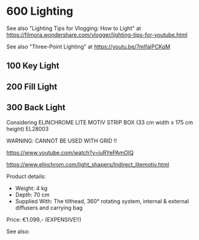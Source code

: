 # 600 Lighting

See also "Lighting Tips for Vlogging: How to Light" at https://filmora.wondershare.com/vlogger/lighting-tips-for-youtube.html

See also "Three-Point Lighting" at https://youtu.be/7mlfajPCKqM

## 100 Key Light

## 200 Fill Light

## 300 Back Light

Considering ELINCHROME LITE MOTIV STRIP BOX (33 cm width x 175 cm height) EL28003

WARNING: CANNOT BE USED WITH GRID !!

https://www.youtube.com/watch?v=juRYePAmOlQ

https://www.elinchrom.com/light_shapers/Indirect_litemotiv.html

Product details:
- Weight: 4 kg
- Depth:	70 cm
- Supplied With:	The tilthead, 360° rotating system, internal & external diffusers and carrying bag

Price: €1.099,-  (EXPENSIVE!!)

See also: 
